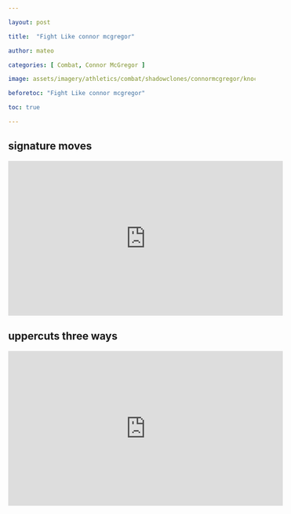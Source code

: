 ```yaml
---

layout: post

title:  "Fight Like connor mcgregor"

author: mateo

categories: [ Combat, Connor McGregor ]

image: assets/imagery/athletics/combat/shadowclones/connormcgregor/knockout.jpg

beforetoc: "Fight Like connor mcgregor"

toc: true

---
```


## signature moves

<iframe width="560" height="315" src="https://www.youtube.com/embed/dX2XVu3Rq10?si=xtPKyNW1RgHJBupi" title="YouTube video player" frameborder="0" allow="accelerometer; autoplay; clipboard-write; encrypted-media; gyroscope; picture-in-picture; web-share" referrerpolicy="strict-origin-when-cross-origin" allowfullscreen></iframe>

## uppercuts three ways

<iframe width="560" height="315" src="https://www.youtube.com/embed/0mYyUHGBHxY?si=gzsQyoFdtYkC-IJG" title="YouTube video player" frameborder="0" allow="accelerometer; autoplay; clipboard-write; encrypted-media; gyroscope; picture-in-picture; web-share" referrerpolicy="strict-origin-when-cross-origin" allowfullscreen></iframe>
